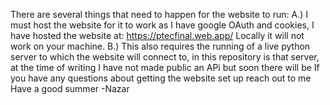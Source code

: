 There are several things that need to happen for the website to run:
A.) I must host the website for it to work as I have google OAuth and cookies, I have hosted the website at: https://ptecfinal.web.app/ Locally it will not work on your machine.
B.) This also requires the running of a live python server to which the website will connect to, in this repository is that server, at the time of writing I have not made public an APi but soon there will be
If you have any questions about getting the website set up reach out to me
Have a good summer
-Nazar
